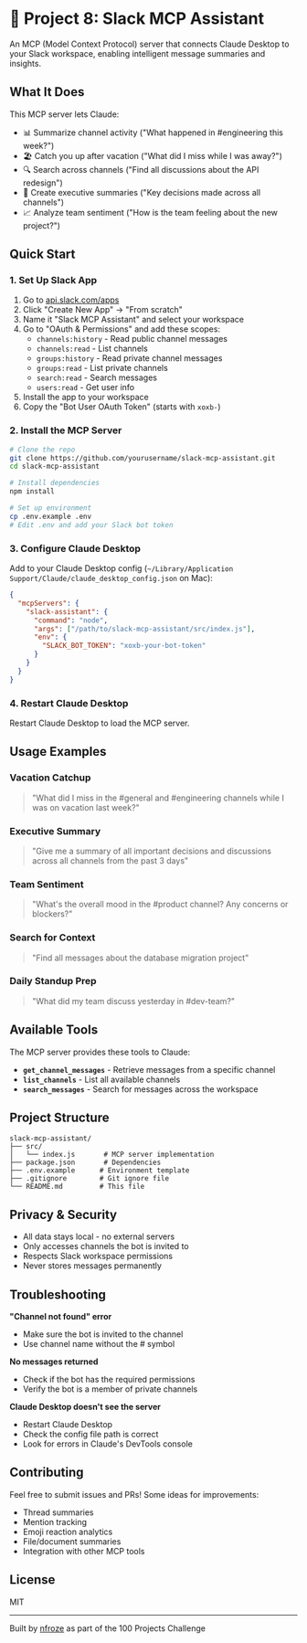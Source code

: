 # 🤖 Project 8: Slack MCP Assistant

An MCP (Model Context Protocol) server that connects Claude Desktop to your Slack workspace, enabling intelligent message summaries and insights.

## What It Does

This MCP server lets Claude:
- 📊 Summarize channel activity ("What happened in #engineering this week?")
- 🏖️ Catch you up after vacation ("What did I miss while I was away?")
- 🔍 Search across channels ("Find all discussions about the API redesign")
- 👔 Create executive summaries ("Key decisions made across all channels")
- 📈 Analyze team sentiment ("How is the team feeling about the new project?")

## Quick Start

### 1. Set Up Slack App

1. Go to [api.slack.com/apps](https://api.slack.com/apps)
2. Click "Create New App" → "From scratch"
3. Name it "Slack MCP Assistant" and select your workspace
4. Go to "OAuth & Permissions" and add these scopes:
   - `channels:history` - Read public channel messages
   - `channels:read` - List channels
   - `groups:history` - Read private channel messages
   - `groups:read` - List private channels
   - `search:read` - Search messages
   - `users:read` - Get user info
5. Install the app to your workspace
6. Copy the "Bot User OAuth Token" (starts with `xoxb-`)

### 2. Install the MCP Server

```bash
# Clone the repo
git clone https://github.com/yourusername/slack-mcp-assistant.git
cd slack-mcp-assistant

# Install dependencies
npm install

# Set up environment
cp .env.example .env
# Edit .env and add your Slack bot token
```

### 3. Configure Claude Desktop

Add to your Claude Desktop config (`~/Library/Application Support/Claude/claude_desktop_config.json` on Mac):

```json
{
  "mcpServers": {
    "slack-assistant": {
      "command": "node",
      "args": ["/path/to/slack-mcp-assistant/src/index.js"],
      "env": {
        "SLACK_BOT_TOKEN": "xoxb-your-bot-token"
      }
    }
  }
}
```

### 4. Restart Claude Desktop

Restart Claude Desktop to load the MCP server.

## Usage Examples

### Vacation Catchup
> "What did I miss in the #general and #engineering channels while I was on vacation last week?"

### Executive Summary
> "Give me a summary of all important decisions and discussions across all channels from the past 3 days"

### Team Sentiment
> "What's the overall mood in the #product channel? Any concerns or blockers?"

### Search for Context
> "Find all messages about the database migration project"

### Daily Standup Prep
> "What did my team discuss yesterday in #dev-team?"

## Available Tools

The MCP server provides these tools to Claude:

- **`get_channel_messages`** - Retrieve messages from a specific channel
- **`list_channels`** - List all available channels
- **`search_messages`** - Search for messages across the workspace

## Project Structure

```
slack-mcp-assistant/
├── src/
│   └── index.js       # MCP server implementation
├── package.json       # Dependencies
├── .env.example      # Environment template
├── .gitignore        # Git ignore file
└── README.md         # This file
```

## Privacy & Security

- All data stays local - no external servers
- Only accesses channels the bot is invited to
- Respects Slack workspace permissions
- Never stores messages permanently

## Troubleshooting

**"Channel not found" error**
- Make sure the bot is invited to the channel
- Use channel name without the # symbol

**No messages returned**
- Check if the bot has the required permissions
- Verify the bot is a member of private channels

**Claude Desktop doesn't see the server**
- Restart Claude Desktop
- Check the config file path is correct
- Look for errors in Claude's DevTools console

## Contributing

Feel free to submit issues and PRs! Some ideas for improvements:
- Thread summaries
- Mention tracking
- Emoji reaction analytics
- File/document summaries
- Integration with other MCP tools

## License

MIT

---

Built by [nfroze](https://github.com/nfroze) as part of the 100 Projects Challenge